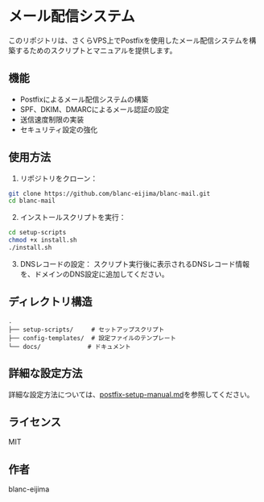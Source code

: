 # メール配信システム

このリポジトリは、さくらVPS上でPostfixを使用したメール配信システムを構築するためのスクリプトとマニュアルを提供します。

## 機能

- Postfixによるメール配信システムの構築
- SPF、DKIM、DMARCによるメール認証の設定
- 送信速度制限の実装
- セキュリティ設定の強化

## 使用方法

1. リポジトリをクローン：
```bash
git clone https://github.com/blanc-eijima/blanc-mail.git
cd blanc-mail
```

2. インストールスクリプトを実行：
```bash
cd setup-scripts
chmod +x install.sh
./install.sh
```

3. DNSレコードの設定：
スクリプト実行後に表示されるDNSレコード情報を、ドメインのDNS設定に追加してください。

## ディレクトリ構造

```
.
├── setup-scripts/     # セットアップスクリプト
├── config-templates/  # 設定ファイルのテンプレート
└── docs/             # ドキュメント
```

## 詳細な設定方法

詳細な設定方法については、[postfix-setup-manual.md](postfix-setup-manual.md)を参照してください。

## ライセンス

MIT

## 作者

blanc-eijima